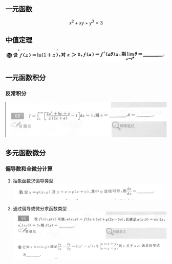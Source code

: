 ## 一元函数

$$ x^2 + xy + y^3 = 3 $$

## 中值定理  
![1800-17-2](./statics/1800-17-2.png)  

## 一元函数积分
### 反常积分
![660-68](./statics/660-68.png)  

## 多元函数微分
### 偏导数和全微分计算

1. 抽象函数求偏导类型   
![1800-35-7](./statics/1800-35-7.png)  

2. 通过偏导或微分求函数类型  
![660-95](./statics/660-95.png)
![1800-35-8](./statics/1800-35-8.png)  


